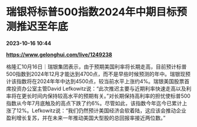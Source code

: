 # 瑞银将标普500指数2024年中期目标预测推迟至年底

**2023-10-16 10:44**

**https://www.gelonghui.com/live/1249238**

格隆汇10月16日｜瑞银集团表示，由于预期美国利率将长期走高，目前预计标普500指数到2024年12月才能达到4700点，而不是早些时候预测的年中。瑞银现预计该指数将在2024年年中达到4500点，较当前水平上涨约4%。瑞银美国股票首席投资办公室主管David Lefkowitz说：“此次推迟主要与近期利率快速走高以及利率将在更长时间内保持较高水平的预期有关。”对长期保持高利率的担忧使标普500指数从今年7月底触及的高点下跌了约6%。尽管如此，该指数今年迄今已累计上涨了12%。Lefkowitz说：“我们仍然预计美国经济会软着陆，这应该会推动企业盈利增长复苏，并在未来一年推动美国大型股的总回报率接近两位数。”